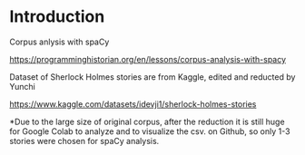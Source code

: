 # Introduction
Corpus anlysis with spaCy

https://programminghistorian.org/en/lessons/corpus-analysis-with-spacy

Dataset of Sherlock Holmes stories are from Kaggle, edited and reducted by Yunchi

https://www.kaggle.com/datasets/idevji1/sherlock-holmes-stories

*Due to the large size of original corpus, after the reduction it is still huge for Google Colab to analyze and to visualize the csv. on Github, so only 1-3 stories were chosen for spaCy analysis.
